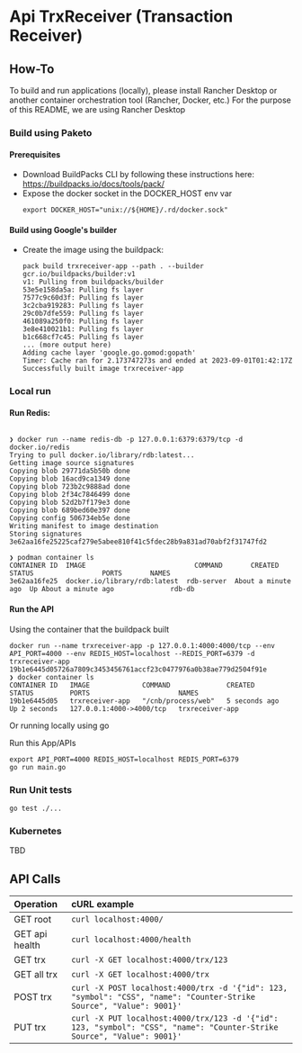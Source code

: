# Api TrxReceiver (Transaction Receiver)

## How-To

To build and run applications (locally), please install Rancher Desktop or another container orchestration tool (Rancher, Docker, etc.)
For the purpose of this README, we are using Rancher Desktop

### Build using Paketo

#### Prerequisites

- Download BuildPacks CLI by following these instructions here: https://buildpacks.io/docs/tools/pack/
- Expose the docker socket in the DOCKER_HOST env var
    ```shell
    export DOCKER_HOST="unix://${HOME}/.rd/docker.sock"
    ```

#### Build using Google's builder

- Create the image using the buildpack:
  ```shell
  pack build trxreceiver-app --path . --builder gcr.io/buildpacks/builder:v1
  v1: Pulling from buildpacks/builder
  53e5e158da5a: Pulling fs layer
  7577c9c60d3f: Pulling fs layer
  3c2cba919283: Pulling fs layer
  29c0b7dfe559: Pulling fs layer
  461089a250f0: Pulling fs layer
  3e8e410021b1: Pulling fs layer
  b1c668cf7c45: Pulling fs layer
  ... (more output here)
  Adding cache layer 'google.go.gomod:gopath'
  Timer: Cache ran for 2.173747273s and ended at 2023-09-01T01:42:17Z
  Successfully built image trxreceiver-app
    ```

### Local run

#### Run Redis:
```shell

❯ docker run --name redis-db -p 127.0.0.1:6379:6379/tcp -d docker.io/redis
Trying to pull docker.io/library/rdb:latest...
Getting image source signatures
Copying blob 29771da5b50b done  
Copying blob 16acd9ca1349 done  
Copying blob 723b2c9888ad done  
Copying blob 2f34c7846499 done  
Copying blob 52d2b7f179e3 done  
Copying blob 689bed60e397 done  
Copying config 506734eb5e done  
Writing manifest to image destination
Storing signatures
3e62aa16fe25225caf279e5abee810f41c5fdec28b9a831ad70abf2f31747fd2

❯ podman container ls
CONTAINER ID  IMAGE                           COMMAND       CREATED             STATUS                 PORTS       NAMES
3e62aa16fe25  docker.io/library/rdb:latest  rdb-server  About a minute ago  Up About a minute ago              rdb-db
```

#### Run the API

Using the container that the buildpack built

```shell
docker run --name trxreceiver-app -p 127.0.0.1:4000:4000/tcp --env API_PORT=4000 --env REDIS_HOST=localhost --REDIS_PORT=6379 -d trxreceiver-app
19b1e6445d05726a7809c3453456761accf23c0477976a0b38ae779d2504f91e
❯ docker container ls
CONTAINER ID   IMAGE             COMMAND              CREATED         STATUS         PORTS                      NAMES
19b1e6445d05   trxreceiver-app   "/cnb/process/web"   5 seconds ago   Up 2 seconds   127.0.0.1:4000->4000/tcp   trxreceiver-app
```

Or running locally using go

Run this App/APIs
```shell
export API_PORT=4000 REDIS_HOST=localhost REDIS_PORT=6379
go run main.go
```

### Run Unit tests

```shell
go test ./...
```

### Kubernetes

TBD

## API Calls

| Operation      | cURL example                                                                                                           |
|:---------------|:-----------------------------------------------------------------------------------------------------------------------|
| GET root       | `curl localhost:4000/`                                                                                                 |
| GET api health | `curl localhost:4000/health`                                                                                           |
| GET trx        | `curl -X GET localhost:4000/trx/123`                                                                                   |
| GET all trx    | `curl -X GET localhost:4000/trx`                                                                                       |
| POST trx       | `curl -X POST localhost:4000/trx -d '{"id": 123, "symbol": "CSS", "name": "Counter-Strike Source", "Value": 9001}'`    |
| PUT trx        | `curl -X PUT localhost:4000/trx/123 -d '{"id": 123, "symbol": "CSS", "name": "Counter-Strike Source", "Value": 9001}'` |
